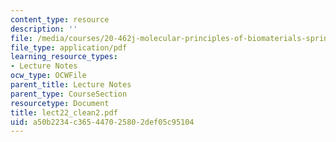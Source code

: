 ```yaml
---
content_type: resource
description: ''
file: /media/courses/20-462j-molecular-principles-of-biomaterials-spring-2006/a50b2234c365447025802def05c95104_lect22_clean2.pdf
file_type: application/pdf
learning_resource_types:
- Lecture Notes
ocw_type: OCWFile
parent_title: Lecture Notes
parent_type: CourseSection
resourcetype: Document
title: lect22_clean2.pdf
uid: a50b2234-c365-4470-2580-2def05c95104
---
```

